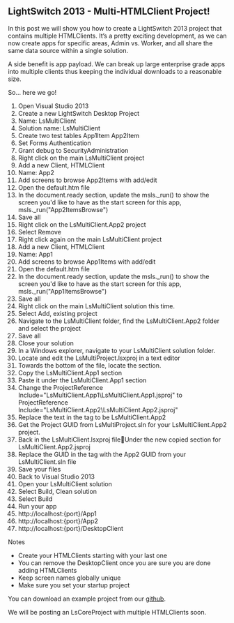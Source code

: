 <h2>LightSwitch 2013 - Multi-HTMLClient Project!</h2>

In this post we will show you how to create a LightSwitch 2013 project that contains multiple HTMLClients.  It’s a pretty exciting development, as we can now create apps for specific areas, Admin vs. Worker, and all share the same data source within a single solution.

A side benefit is app payload.  We can break up large enterprise grade apps into multiple clients thus keeping the individual downloads to a reasonable size.

So… here we go!

<ol>
<li>Open Visual Studio 2013
<li>Create a new LightSwitch Desktop Project
<li>Name:  LsMultiClient
<li>Solution name: LsMultiClient
<li>Create two test tables
	App1Item
	App2Item
<li>Set Forms Authentication
<li>Grant debug to SecurityAdministration
<li>Right click on the main LsMultiClient project
<li>Add a new Client, HTMLClient
<li>Name: App2
<li>Add screens to browse App2Items with add/edit 
<li>Open the default.htm file
<li>In the document.ready section, update the msls._run() to show the screen you'd like to have as the start screen for this app, msls._run("App2ItemsBrowse")
<li>Save all
<li>Right click on the LsMultiClient.App2 project
<li>Select Remove
<li>Right click again on the main LsMultiClient project
<li>Add a new Client, HTMLClient
<li>Name: App1
<li>Add screens to browse App1Items with add/edit
<li>Open the default.htm file
<li>In the document.ready section, update the msls._run() to show the screen you'd like to have as the start screen for this app, msls._run("App1ItemsBrowse")
<li>Save all
<li>Right click on the main LsMultiClient solution this time.
<li>Select Add, existing project
<li>Navigate to the LsMultiClient folder, find the LsMultiClient.App2 folder and select the project
<li>Save all
<li>Close your solution
<li>In a Windows explorer, navigate to your LsMultiClient solution folder.
<li>Locate and edit the LsMultiProject.lsxproj in a text editor
<li>Towards the bottom of the file, locate the  section.
<li>Copy the LsMultiClient.App1 section
<li>Paste it under the LsMultiClient.App1 section
<li>Change the 
ProjectReference Include="LsMultiClient.App1\LsMultiClient.App1.jsproj" to
ProjectReference Include="LsMultiClient.App2\LsMultiClient.App2.jsproj"
<li>Replace the text in the  tag to be LsMultiClient.App2
<li>Get the Project GUID from LsMultiProject.sln for your LsMultiClient.App2 project.
<li>Back in the LsMultiClient.lsxproj fileUnder the new copied section for LsMultiClient.App2.jsproj
<li>Replace the GUID in the  tag with the App2 GUID from your LsMultiClient.sln file
<li>Save your files
<li>Back to Visual Studio 2013
<li>Open your LsMultiClient solution
<li>Select Build, Clean solution
<li>Select Build
<li>Run your app
<li>http://localhost:{port}/App1
<li>http://localhost:{port}/App2
<li>http://localhost:{port}/DesktopClient
</ol>

Notes
<ul>
<li>Create your HTMLClients starting with your last one
<li>You can remove the DesktopClient once you are sure you are done adding HTMLClients
<li>Keep screen names globally unique
<li>Make sure you set your startup project
</ul>

You can download an example project from our <a href="https://github.com/dwm9100b/LsMultiClient">github</a>.

We will be posting an LsCoreProject with multiple HTMLClients soon.
